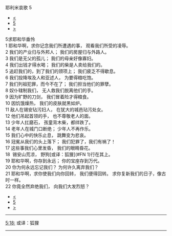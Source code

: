 ﻿





 耶利米哀歌 5




* [<](bible/LAM04.md)
* [5](bible/LAM.md)
* [>](bible/EZK01.md)



 
5求耶和华垂怜  
1 耶和华啊，求你记念我们所遭遇的事， 观看我们所受的凌辱。  
2 我们的产业归与外邦人； 我们的房屋归与外路人。  
3 我们是无父的孤儿； 我们的母亲好像寡妇。  
4 我们出钱才得水喝； 我们的柴是人卖给我们的。  
5 追赶我们的，到了我们的颈项上； 我们疲乏不得歇息。  
6 我们投降埃及人和亚述人， 为要得粮吃饱。  
7 我们列祖犯罪，而今不在了； 我们担当他们的罪孽。  
8 奴仆辖制我们， 无人救我们脱离他们的手。  
9 因为旷野的刀剑， 我们冒着险才得粮食。  
10 因饥饿燥热， 我们的皮肤就黑如炉。  
11 敌人在锡安玷污妇人， 在犹大的城邑玷污处女。  
12 他们吊起首领的手， 也不尊敬老人的面。  
13 少年人扛磨石， 孩童背木柴，都绊跌了。  
14 老年人在城门口断绝； 少年人不再作乐。  
15 我们心中的快乐止息， 跳舞变为悲哀。  
16 冠冕从我们的头上落下； 我们犯罪了，我们有祸了！  
17 这些事我们心里发昏， 我们的眼睛昏花。  
18  锡安山荒凉， 野狗[或译：狐狸](#FN
1)行在其上。     
19 耶和华啊，你存到永远； 你的宝座存到万代。  
20 你为何永远忘记我们？ 为何许久离弃我们？  
21 耶和华啊，求你使我们向你回转， 我们便得回转。 求你复新我们的日子，像古时一样。  
22 你竟全然弃绝我们， 向我们大发烈怒？ 
* [<](bible/LAM04.md)
* [5](bible/LAM.md)
* [>](bible/EZK01.md)





---


[5:18:](#V18)
或译：狐狸




---









